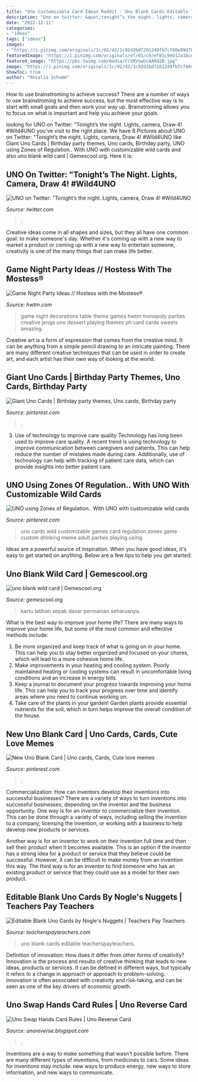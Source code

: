 ```yaml
---
title: "Uno Customizable Card Ideas Reddit : Uno Blank Cards Editable Teacherspayteachers"
description: "Uno on twitter: &quot;tonight’s the night. lights, camera, draw 4! #wild4uno"
date: "2022-12-11"
categories:
- "ideas"
tags: ["ideas"]
images:
- "https://i.pinimg.com/originals/1c/92/d2/1c92d2bd7261249fb7cf80e99d70b87e.jpg"
featuredImage: "https://i.pinimg.com/originals/ef/01/c9/ef01c9eb12a1bce52ebf0e1d3f408157.png"
featured_image: "https://pbs.twimg.com/media/CcVRVnwUcAARd2B.jpg"
image: "https://i.pinimg.com/originals/1c/92/d2/1c92d2bd7261249fb7cf80e99d70b87e.jpg"
ShowToc: true
author: "Rosalia Schumm"
---
```



How to use brainstroming to achieve success?
There are a number of ways to use brainstroming to achieve success, but the most effective way is to start with small goals and then work your way up. Brainstroming allows you to focus on what is important and help you achieve your goals.

	

		
looking for UNO on Twitter: &quot;Tonight’s the night. Lights, camera, Draw 4! #Wild4UNO you've visit to the right place. We have 8 Pictures about UNO on Twitter: &quot;Tonight’s the night. Lights, camera, Draw 4! #Wild4UNO like Giant Uno Cards | Birthday party themes, Uno cards, Birthday party, UNO using Zones of Regulation.. With UNO with customizable wild cards and also uno blank wild card | Gemescool.org. Here it is:
		
    
## UNO On Twitter: &quot;Tonight’s The Night. Lights, Camera, Draw 4! #Wild4UNO

<img loading=lazy src="https://pbs.twimg.com/media/CcVRVnwUcAARd2B.jpg" onerror="this.onerror=null;this.src='https://tse1.mm.bing.net/th?id=OIP.HKNkzmrbqxxhPH5PbsZI_QHaHa&amp;pid=15.1';" alt="UNO on Twitter: &quot;Tonight’s the night. Lights, camera, Draw 4! #Wild4UNO">

_Source: twitter.com_

>. 

	

Creative ideas come in all shapes and sizes, but they all have one common goal: to make someone's day. Whether it's coming up with a new way to market a product or coming up with a new way to entertain someone, creativity is one of the many things that can make life better.

    
## Game Night Party Ideas // Hostess With The Mostess®

<img loading=lazy src="https://www.hwtm.com/wp-content/uploads/2012/05/game-night-party-ideas-dessert-table.jpg" onerror="this.onerror=null;this.src='https://tse3.mm.bing.net/th?id=OIP.-OMMdNBvNNs7jq8UaFes1gHaGL&amp;pid=15.1';" alt="Game Night Party Ideas // Hostess with the Mostess®">

_Source: hwtm.com_

>game night decorations table theme games hwtm monopoly parties creative jenga uno dessert playing themes ph card cards sweets amazing. 

	

Creative art is a form of expression that comes from the creative mind. It can be anything from a simple pencil drawing to an intricate painting. There are many different creative techniques that can be used in order to create art, and each artist has their own way of looking at the world.

    
## Giant Uno Cards | Birthday Party Themes, Uno Cards, Birthday Party

<img loading=lazy src="https://i.pinimg.com/originals/1c/92/d2/1c92d2bd7261249fb7cf80e99d70b87e.jpg" onerror="this.onerror=null;this.src='https://tse4.mm.bing.net/th?id=OIP.ia1oPsyNIPhYUi4SCrWXHgHaJ4&amp;pid=15.1';" alt="Giant Uno Cards | Birthday party themes, Uno cards, Birthday party">

_Source: pinterest.com_

>. 

	

3) Use of technology to improve care quality
Technology has long been used to improve care quality. A recent trend is using technology to improve communication between caregivers and patients. This can help reduce the number of mistakes made during care. Additionally, use of technology can help with tracking of patient care data, which can provide insights into better patient care.

    
## UNO Using Zones Of Regulation.. With UNO With Customizable Wild Cards

<img loading=lazy src="https://i.pinimg.com/736x/53/d6/83/53d6835542356050c8a986023a8b5412--internship.jpg" onerror="this.onerror=null;this.src='https://tse4.mm.bing.net/th?id=OIP.AL9Mel6U0cZWMDSEbF8XgQHaGp&amp;pid=15.1';" alt="UNO using Zones of Regulation.. With UNO with customizable wild cards">

_Source: pinterest.com_

>uno cards wild customizable games card regulation zones game custom drinking meme adult parties playing using. 

	

Ideas are a powerful source of inspiration. When you have good ideas, it's easy to get started on anything. Below are a few tips to help you get started: 

    
## Uno Blank Wild Card | Gemescool.org

<img loading=lazy src="http://i.gzn.jp/img/2016/03/14/uno-new-rule/P3500559.jpg" onerror="this.onerror=null;this.src='https://tse3.mm.bing.net/th?id=OIP.qdCcywHr5KvC-gkwpSWlWgHaEK&amp;pid=15.1';" alt="uno blank wild card | Gemescool.org">

_Source: gemescool.org_

>kartu latihan sepak dasar permainan seharusnya. 

	

What is the best way to improve your home life?
There are many ways to improve your home life, but some of the most common and effective methods include: 
1. Be more organized and keep track of what is going on in your home. This can help you to stay better organized and focused on your chores, which will lead to a more cohesive home life. 
2. Make improvements in your heating and cooling system. Poorly maintained heating or cooling systems can result in uncomfortable living conditions and an increase in energy bills. 
3. Keep a journal to document your progress towards improving your home life. This can help you to track your progress over time and identify areas where you need to continue working on. 
4. Take care of the plants in your garden! Garden plants provide essential nutrients for the soil, which in turn helps improve the overall condition of the house.

    
## New Uno Blank Card | Uno Cards, Cards, Cute Love Memes

<img loading=lazy src="https://i.pinimg.com/originals/6a/9d/26/6a9d26fd941fdcc3cdc581f760ce7332.jpg" onerror="this.onerror=null;this.src='https://tse4.mm.bing.net/th?id=OIP.siE84UkZtZB-lgoTnc_W1wHaJ4&amp;pid=15.1';" alt="New Uno Blank Card | Uno cards, Cards, Cute love memes">

_Source: pinterest.com_

>. 

	

Commercialization: How can inventors develop their inventions into successful businesses?
There are a variety of ways to turn inventions into successful businesses, depending on the inventor and the business opportunity. 
One way is for an inventor to commercialize their invention. This can be done through a variety of ways, including selling the invention to a company, licensing the invention, or working with a business to help develop new products or services. 

Another way is for an inventor to work on their invention full time and then sell their product when it becomes available. This is an option if the inventor has a strong idea for a product or service that they believe could be successful. However, it can be difficult to make money from an invention this way. 
The third way is for an inventor to find someone who has an existing product or service that they could use as a model for their own product.

    
## Editable Blank Uno Cards By Nogle&#039;s Nuggets | Teachers Pay Teachers

<img loading=lazy src="https://ecdn.teacherspayteachers.com/thumbitem/Editable-Blank-Uno-Cards-3029115-1519116028/original-3029115-1.jpg" onerror="this.onerror=null;this.src='https://tse1.mm.bing.net/th?id=OIP.wS-X-gRnt_YpbJjHU8pe9QAAAA&amp;pid=15.1';" alt="Editable Blank Uno Cards by Nogle&#039;s Nuggets | Teachers Pay Teachers">

_Source: teacherspayteachers.com_

>uno blank cards editable teacherspayteachers. 

	

Definition of innovation: How does it differ from other forms of creativity?
Innovation is the process and results of creative thinking that leads to new ideas, products or services. It can be defined in different ways, but typically it refers to a change in approach or approach to problem-solving. Innovation is often associated with creativity and risk-taking, and can be seen as one of the key drivers of economic growth.

    
## Uno Swap Hands Card Rules | Uno Reverse Card

<img loading=lazy src="https://i.pinimg.com/originals/ef/01/c9/ef01c9eb12a1bce52ebf0e1d3f408157.png" onerror="this.onerror=null;this.src='https://tse4.mm.bing.net/th?id=OIP.X-n3TBhqH1qKHY8ak59f-gHaO0&amp;pid=15.1';" alt="Uno Swap Hands Card Rules | Uno Reverse Card">

_Source: unoreverse.blogspot.com_

>. 

	

Inventions are a way to make something that wasn't possible before. There are many different types of inventions, from medicines to cars. Some ideas for inventions may include: new ways to produce energy, new ways to store information, and new ways to communicate.

